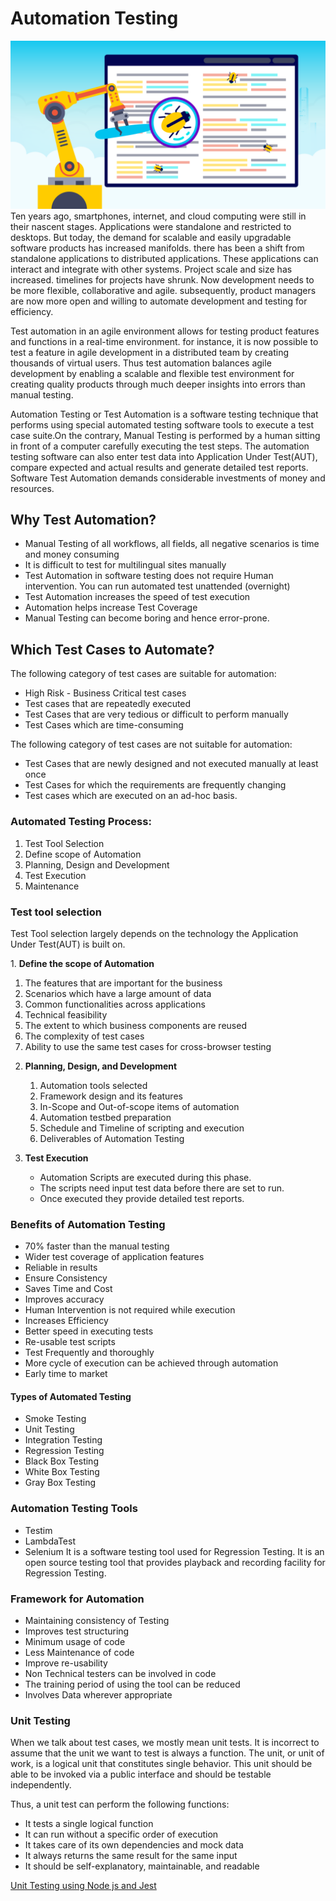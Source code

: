 # Automation Testing

<img src="/images/SWTesting/TestAutomation.webp" />
Ten years ago, smartphones, internet, and cloud computing were still in their nascent stages. Applications were standalone and restricted to desktops. But today, the demand for scalable and easily upgradable software products has increased manifolds. there has been a shift from standalone applications to distributed applications. These applications can interact and integrate with other systems. Project scale and size has increased. timelines for projects have shrunk. Now development needs to be more flexible, collaborative and agile. subsequently, product managers are now more open and willing to automate development and testing for efficiency.


Test automation in an agile environment allows for testing product features and functions in a real-time environment. for instance, it is now possible to test a feature in agile development in a distributed team by creating thousands of virtual users. Thus test automation balances agile development by enabling a scalable and flexible test environment for creating quality products through much deeper insights into errors than manual testing.


Automation Testing or Test Automation is a software testing technique that performs using special automated testing software tools to execute a test case suite.On the contrary, Manual Testing is performed by a human sitting in front of a computer carefully executing the test steps. The automation testing software can also enter test data into Application Under Test(AUT), compare expected and actual results and generate detailed test reports. Software Test Automation demands considerable investments of money and resources.

## Why Test Automation?

* Manual Testing of all workflows, all fields, all negative scenarios is time and money consuming
* It is difficult to test for multilingual sites manually
* Test Automation in software testing does not require Human intervention. You can run automated test unattended (overnight)
* Test Automation increases the speed of test execution
* Automation helps increase Test Coverage
* Manual Testing can become boring and hence error-prone.


## Which Test Cases to Automate?

The following category of test cases are suitable for automation:
* High Risk - Business Critical test cases
* Test cases that are repeatedly executed
* Test Cases that are very tedious or difficult to perform manually
* Test Cases which are time-consuming
	
The following category of test cases are not suitable for automation:
* Test Cases that are newly designed and not executed manually at least once
* Test Cases for which the requirements are frequently changing
* Test cases which are executed on an ad-hoc basis.

### Automated Testing Process:
	
1.	Test Tool Selection
2.	Define scope of Automation
3.	Planning, Design and Development
4.	Test Execution
5.	Maintenance


### Test tool selection

<p>Test Tool selection largely depends on the technology the Application Under Test(AUT) is built on.</p>
1.	<b>Define the scope of Automation</b>
		<ol>
			<li>The features that are important for the business</li>
			<li>Scenarios which have a large amount of data</li>
			<li>Common functionalities across applications</li>
			<li>Technical feasibility</li>
			<li>The extent to which business components are reused</li>
			<li>The complexity of test cases</li>
			<li>Ability to use the same test cases for cross-browser testing</li>
		</ol>

2.	<b>Planning, Design, and Development</b>
		<ol>
		<li>Automation tools selected</li>
		<li>Framework design and its features</li>
		<li>In-Scope and Out-of-scope items of automation</li>
		<li>Automation testbed preparation</li>
		<li>Schedule and Timeline of scripting and execution</li>
		<li>Deliverables of Automation Testing</li>
		</ol>


3.	<b>Test Execution</b>
	* Automation Scripts are executed during this phase.</li>
	* The scripts need input test data before there are set to run.</li>
	* Once executed they provide detailed test reports.</li>
	

### Benefits of Automation Testing
* 70% faster than the manual testing
* Wider test coverage of application features
* Reliable in results
* Ensure Consistency
* Saves Time and Cost
* Improves accuracy
* Human Intervention is not required while execution
* Increases Efficiency
* Better speed in executing tests
* Re-usable test scripts
* Test Frequently and thoroughly
* More cycle of execution can be achieved through automation
* Early time to market


#### Types of Automated Testing
* Smoke Testing
* Unit Testing
* Integration Testing
* Regression Testing
* Black Box Testing
* White Box Testing
* Gray Box Testing

### Automation Testing Tools
*	Testim
*	LambdaTest
*	Selenium
		 It is a software testing tool used for Regression Testing. 
		 It is an open source testing tool that provides playback and recording facility for Regression Testing.


### Framework for Automation

* Maintaining consistency of Testing</li>
* Improves test structuring</li>
* Minimum usage of code</li>
* Less Maintenance of code</li>
* Improve re-usability</li>
* Non Technical testers can be involved in code</li>
* The training period of using the tool can be reduced</li>
* Involves Data wherever appropriate</li>

### Unit Testing


When we talk about test cases, we mostly mean unit tests. It is incorrect to assume that the unit we want to test is always a function. The unit, or unit of work, is a logical unit that constitutes single behavior. This unit should be able to be invoked via a public interface and should be testable independently.

Thus, a unit test can perform the following functions:
* It tests a single logical function
* It can run without a specific order of execution
* It takes care of its own dependencies and mock data
* It always returns the same result for the same input
* It should be self-explanatory, maintainable, and readable


<a href="https://semaphoreci.com/blog/unit-tests-nodejs-jest"> Unit Testing using Node js and Jest</a>